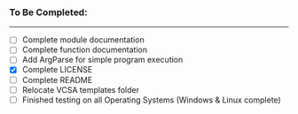 ### To Be Completed: ###
- - - -
- [ ] Complete module documentation
- [ ] Complete function documentation
- [ ] Add ArgParse for simple program execution
- [x] Complete LICENSE
- [ ] Complete README
- [ ] Relocate VCSA templates folder
- [ ] Finished testing on all Operating Systems (Windows & Linux complete)
